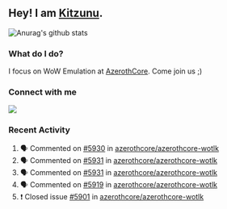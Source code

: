 ## Hey! I am [Kitzunu](https://Github.com/Kitzunu).

![Anurag's github stats](https://github-readme-stats.kitzunu.vercel.app/api?username=Kitzunu&show_icons=true)

### What do I do?

I focus on WoW Emulation at [AzerothCore](https://Github.com/AzerothCore). Come join us ;)

### Connect with me
[![](https://img.shields.io/badge/AzerothCore%20Discord-Connect%20with%20me!-green)](https://discord.com/invite/gkt4y2x)

### Recent Activity

<!--START_SECTION:activity-->
1. 🗣 Commented on [#5930](https://github.com/azerothcore/azerothcore-wotlk/issues/5930) in [azerothcore/azerothcore-wotlk](https://github.com/azerothcore/azerothcore-wotlk)
2. 🗣 Commented on [#5931](https://github.com/azerothcore/azerothcore-wotlk/issues/5931) in [azerothcore/azerothcore-wotlk](https://github.com/azerothcore/azerothcore-wotlk)
3. 🗣 Commented on [#5931](https://github.com/azerothcore/azerothcore-wotlk/issues/5931) in [azerothcore/azerothcore-wotlk](https://github.com/azerothcore/azerothcore-wotlk)
4. 🗣 Commented on [#5919](https://github.com/azerothcore/azerothcore-wotlk/issues/5919) in [azerothcore/azerothcore-wotlk](https://github.com/azerothcore/azerothcore-wotlk)
5. ❗️ Closed issue [#5901](https://github.com/azerothcore/azerothcore-wotlk/issues/5901) in [azerothcore/azerothcore-wotlk](https://github.com/azerothcore/azerothcore-wotlk)
<!--END_SECTION:activity-->
